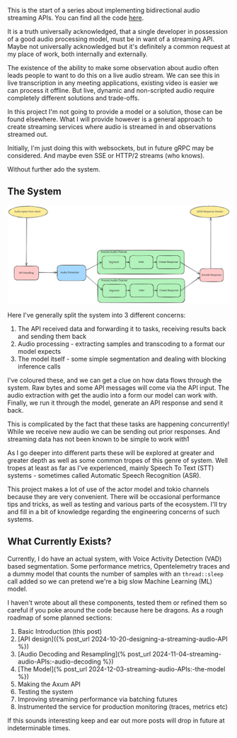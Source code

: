This is the start of a series about implementing bidirectional audio streaming
APIs. You can find all the code [here](https://github.com/xd009642/streamer-template/).

It is a truth universally acknowledged, that a single developer in possession
of a good audio processing model, must be in want of a streaming API. Maybe
not universally acknowledged but it's definitely a common request at my place
of work, both internally and externally.

The existence of the ability to make some observation about audio often leads
people to want to do this on a live audio stream. We can see this in live
transcription in any meeting applications, existing video is easier we can
process it offline. But live, dynamic and non-scripted audio require completely
different solutions and trade-offs.

In this project I'm not going to provide a model or a solution, those can be
found elsewhere. What I will provide however is a general approach to create
streaming services where audio is streamed in and observations streamed out.

Initially, I'm just doing this with websockets, but in future gRPC may be
considered. And maybe even SSE or HTTP/2 streams (who knows).

Without further ado the system.

## The System

![image info](/assets/streaming_series/basic_system.svg)

Here I've generally split the system into 3 different concerns:

1. The API received data and forwarding it to tasks, receiving results back and sending them back
2. Audio processing - extracting samples and transcoding to a format our model expects
3. The model itself - some simple segmentation and dealing with blocking inference calls

I've coloured these, and we can get a clue on how data flows through the system.
Raw bytes and some API messages will come via the API input. The audio
extraction with get the audio into a form our model can work with. Finally, we 
run it through the model, generate an API response and send it back.

This is complicated by the fact that these tasks are happening concurrently!
While we receive new audio we can be sending out prior responses. And streaming
data has not been known to be simple to work with1

As I go deeper into different parts these will be explored at greater and
greater depth as well as some common tropes of this genre of system. Well
tropes at least as far as I've experienced, mainly Speech To Text (STT)
systems - sometimes called Automatic Speech Recognition (ASR).

This project makes a lot of use of the actor model and tokio channels because
they are very convenient. There will be occasional performance tips and tricks,
as well as testing and various parts of the ecosystem. I'll try and fill in
a bit of knowledge regarding the engineering concerns of such systems.

## What Currently Exists?

Currently, I do have an actual system, with Voice Activity Detection (VAD)
based segmentation. Some performance metrics, Opentelemetry traces and a 
dummy model that counts the number of samples with an `thread::sleep`
call added so we can pretend we're a big slow Machine Learning (ML) model.

I haven't wrote about all these components, tested them or refined them so
careful if you poke around the code because here be dragons. As a rough roadmap
of some planned sections:

1. Basic Introduction (this post)
2. [API design]({% post_url 2024-10-20-designing-a-streaming-audio-API %})
3. [Audio Decoding and Resampling](% post_url 2024-11-04-streaming-audio-APIs:-audio-decoding %})
4. [The Model](% post_url 2024-12-03-streaming-audio-APIs:-the-model %})
5. Making the Axum API
5. Testing the system
6. Improving streaming performance via batching futures
7. Instrumented the service for production monitoring (traces, metrics etc)

If this sounds interesting keep and ear out more posts will drop in future
at indeterminable times.
